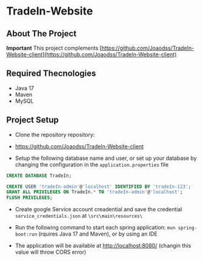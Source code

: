 # TradeIn-Website

## About The Project

**Important** This project complements [https://github.com/Joaodss/TradeIn-Website-client](https://github.com/Joaodss/TradeIn-Website-client)

## Required Thecnologies

- Java 17
- Maven
- MySQL

## Project Setup
 
 - Clone the repository repository:
  - <https://github.com/Joaodss/TradeIn-Website-client>

- Setup the following database name and user, or set up your database by changing the configuration in the `application.properties` file

```sql
CREATE DATABASE TradeIn;

CREATE USER 'tradeIn-admin'@'localhost' IDENTIFIED BY 'tradeIn-123';
GRANT ALL PRIVILEGES ON TradeIn.* TO 'tradeIn-admin'@'localhost';
FLUSH PRIVILEGES;
```

- Create google Service account creadential and save the credential `service_credentials.json` at `\src\main\resources\`

- Run the following command to start each spring application: `mvn spring-boot:run` (rquires Java 17 and Maven), or by using an IDE

- The application will be available at [http://localhost:8080/](http://localhost:8080/) (changin this value will throw CORS error)



